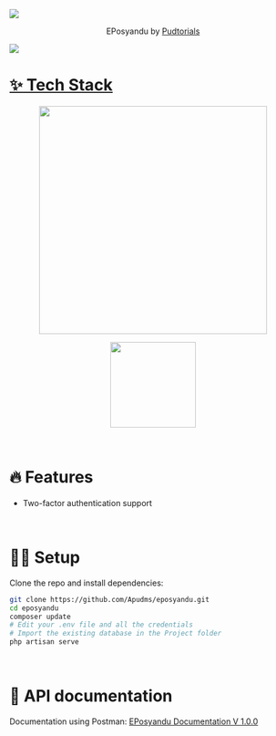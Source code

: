 ![](https://i.imgur.com/waxVImv.png)

<p align="center">EPosyandu by <a href="">Pudtorials</p>

![](https://i.imgur.com/waxVImv.png)
<br/>

# **✨** Tech Stack

<p align="center">
  <a href="https://laravel.com" target="_blank"><img src="https://raw.githubusercontent.com/laravel/art/master/logo-lockup/5%20SVG/2%20CMYK/1%20Full%20Color/laravel-logolockup-cmyk-red.svg" width="400"></a>
</p>

<p align="center">
  <a href="https://www.mysql.com/" target="_blank"><img src="https://labs.mysql.com/common/logos/mysql-logo.svg?v2" width="150"></a>
</p>
<br/>

# 🔥 Features

- Two-factor authentication support
<br/>

# 🧑‍💻 Setup

Clone the repo and install dependencies:
```bash
git clone https://github.com/Apudms/eposyandu.git
cd eposyandu
composer update
# Edit your .env file and all the credentials
# Import the existing database in the Project folder
php artisan serve


```
<br/>

# 📖 API documentation
Documentation using Postman:
<a href="">EPosyandu Documentation V 1.0.0</a>